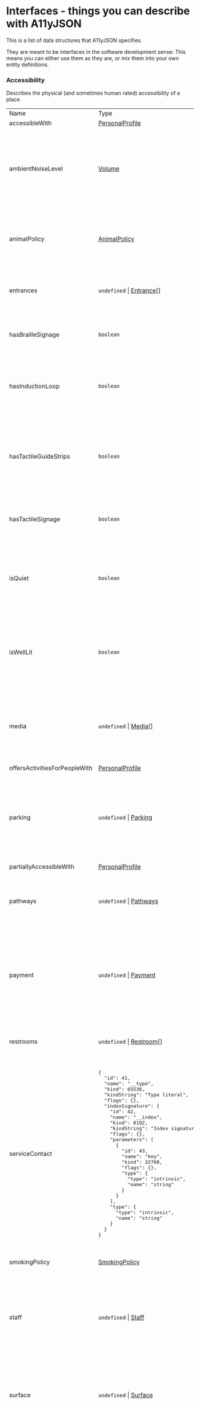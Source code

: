 # Interfaces - things you can describe with A11yJSON

This is a list of data structures that A11yJSON specifies.

They are meant to be interfaces in the software development sense: This means you can either use
them as they are, or mix them into your own entity definitions.

  ### <a id="Accessibility">Accessibility</a>

  Describes the physical (and sometimes human rated) accessibility of a place.

  <table><tr><td>Name</td><td>Type</td><td></td></tr><tr><td>accessibleWith</td><td><a href="#PersonalProfile">PersonalProfile</a></td><td></td></tr><tr><td>ambientNoiseLevel</td><td><a href="#Volume">Volume</a></td><td><p>Ambient noise level in dB(A) relative to a reference pressure of 0.00002 Pa. Median over a
10-second period at least.</p>
</td></tr><tr><td>animalPolicy</td><td><a href="#AnimalPolicy">AnimalPolicy</a></td><td><p>Object describing the owner&#39;s policy regarding visitors bringing animals with them.</p>
</td></tr><tr><td>entrances</td><td><code>undefined</code>&nbsp;|&nbsp;<a href="#Entrance">Entrance</a>[]</td><td><p>Describes the accessibility of entrances to the place.</p>
</td></tr><tr><td>hasBrailleSignage</td><td><code>boolean</code></td><td><p><code>true</code> if there is braille navigation for/to this place, <code>false</code> if not.</p>
</td></tr><tr><td>hasInductionLoop</td><td><code>boolean</code></td><td><p><code>true</code> if the venue has induction loops installed in its functional units where this is
relevant.</p>
</td></tr><tr><td>hasTactileGuideStrips</td><td><code>boolean</code></td><td><p><code>true</code> if the venue has tactile guide strips on the floor or at the walls, <code>false</code> if not.
<code>undefined</code> or missing property indicates unknown.</p>
</td></tr><tr><td>hasTactileSignage</td><td><code>boolean</code></td><td><p><code>true</code> if there is tactile navigation for/to this place, <code>false</code> if not.</p>
</td></tr><tr><td>isQuiet</td><td><code>boolean</code></td><td><p>Determines if the venue is quiet (subjectively, by the assessor). Will be replaced by a
measurable ambient noise level in the future.</p>
</td></tr><tr><td>isWellLit</td><td><code>boolean</code></td><td><p>Determines if the venue is well lit (subjectively, by the assessor).  Will be replaced by a
measurable lumen value in the future.</p>
</td></tr><tr><td>media</td><td><code>undefined</code>&nbsp;|&nbsp;<a href="#Media">Media</a>[]</td><td><p>Information about media.
<code>null</code> indicates there is no media, <code>undefined</code> or missing property indicates unknown.</p>
</td></tr><tr><td>offersActivitiesForPeopleWith</td><td><a href="#PersonalProfile">PersonalProfile</a></td><td></td></tr><tr><td>parking</td><td><code>undefined</code>&nbsp;|&nbsp;<a href="#Parking">Parking</a></td><td><p>Information about parking facilities at/around the venue.
<code>null</code> indicates there is no parking, <code>undefined</code> or missing property indicates unknown.</p>
</td></tr><tr><td>partiallyAccessibleWith</td><td><a href="#PersonalProfile">PersonalProfile</a></td><td></td></tr><tr><td>pathways</td><td><code>undefined</code>&nbsp;|&nbsp;<a href="#Pathways">Pathways</a></td><td><p>Describes the accessibility of pathways to the place or inside the place’s boundaries.</p>
</td></tr><tr><td>payment</td><td><code>undefined</code>&nbsp;|&nbsp;<a href="#Payment">Payment</a></td><td><p>Information about payment at the place.
<code>null</code> indicates there is no payment possible/required,
<code>undefined</code> or missing property indicates unknown.</p>
</td></tr><tr><td>restrooms</td><td><code>undefined</code>&nbsp;|&nbsp;<a href="#Restroom">Restroom</a>[]</td><td><p>Describes the accessibility of restrooms in the place.</p>
</td></tr><tr><td>serviceContact</td><td><pre>{
  "id": 41,
  "name": "__type",
  "kind": 65536,
  "kindString": "Type literal",
  "flags": {},
  "indexSignature": {
    "id": 42,
    "name": "__index",
    "kind": 8192,
    "kindString": "Index signature",
    "flags": {},
    "parameters": [
      {
        "id": 43,
        "name": "key",
        "kind": 32768,
        "flags": {},
        "type": {
          "type": "intrinsic",
          "name": "string"
        }
      }
    ],
    "type": {
      "type": "intrinsic",
      "name": "string"
    }
  }
}</pre></td><td></td></tr><tr><td>smokingPolicy</td><td><a href="#SmokingPolicy">SmokingPolicy</a></td><td><p>Object describing the owner&#39;s smoking policy.</p>
</td></tr><tr><td>staff</td><td><code>undefined</code>&nbsp;|&nbsp;<a href="#Staff">Staff</a></td><td><p>Information about the service staff.
<code>null</code> indicates there is no staff, <code>undefined</code> or missing property indicates unknown.</p>
</td></tr><tr><td>surface</td><td><code>undefined</code>&nbsp;|&nbsp;<a href="#Surface">Surface</a></td><td><p>Object describing the place&#39;s ground condition. If there are very different ground conditions,
you can create multiple places and nest them.</p>
</td></tr><tr><td>tables</td><td><code>undefined</code>&nbsp;|&nbsp;<a href="#Tables">Tables</a></td><td><p>Information about tables.
<code>null</code> indicates there are no tables, <code>undefined</code> or missing property indicates unknown.</p>
</td></tr><tr><td>wheelchairAccessibilityGrade</td><td><a href="#WheelchairAccessibilityGrade">WheelchairAccessibilityGrade</a></td><td><p>Describes the general wheelchair accessibility of the place. This is a human-rated value.
It SHOULD conform to the traffic light system found in OpenStreetMap and Wheelmap.org:</p>
</td></tr><tr><td>wheelchairPlaces</td><td><code>undefined</code>&nbsp;|&nbsp;<a href="#WheelchairPlaces">WheelchairPlaces</a></td><td><p>Information about wheelchair places.
<code>null</code> indicates there are no places, <code>undefined</code> or missing property indicates unknown.</p>
</td></tr><tr><td>wifi</td><td><a href="#WifiAccessibility">WifiAccessibility</a></td><td><p>Describes the Wifi availability and accessibility at the place.</p>
</td></tr></table>
  

### <a id="AnimalPolicy">AnimalPolicy</a>

  

  <table><tr><td>Name</td><td>Type</td><td></td></tr><tr><td>allowsDogs</td><td><code>boolean</code></td><td><p><code>true</code> if the place allows visitors to bring dogs in general, <code>false</code> if bringing them is
explicitly prohibited (with exception of dogs specified by <code>allowsGuideDogs</code> and
<code>allowsTherapyAnimals</code>), <code>undefined</code> if the policy is unknown.</p>
</td></tr><tr><td>allowsGuideDogs</td><td><code>boolean</code></td><td><p><code>true</code> if the place allows visitors to bring guide dogs, <code>false</code> if bringing them is
explicitly prohibited, <code>undefined</code> if the policy is unknown.</p>
</td></tr><tr><td>allowsServiceAnimals</td><td><code>boolean</code></td><td><p><code>true</code> if the place allows bringing any kind of animal, <code>false</code> or <code>undefined</code> if not or if
there are exceptions.</p>
</td></tr><tr><td>dogsNeedMuzzle</td><td><code>boolean</code></td><td><p><code>true</code> if the place denies entry to visitors bringing a dogs without muzzles, <code>false</code> if
dogs without muzzles are explicitly allowed.</p>
</td></tr><tr><td>suppliesWaterForPets</td><td><code>boolean</code></td><td><p><code>true</code> if the place supplies water for accompanying animals, <code>false</code> if explicitly not, or
<code>undefined</code> if unknown.</p>
</td></tr></table>
  

### <a id="Door">Door</a>

  Describes the door of a place's entrance or to one of its facilities (e.g. to a shower, or to
an elevator)

  <table><tr><td>Name</td><td>Type</td><td></td></tr><tr><td>access</td><td><code>"private"</code>&nbsp;|&nbsp;<code>"public"</code>&nbsp;|&nbsp;<code>"customers"</code>&nbsp;|&nbsp;<code>"permissive"</code>&nbsp;|&nbsp;<code>"yes"</code>&nbsp;|&nbsp;<code>"no"</code>&nbsp;|&nbsp;<code>"permit"</code>&nbsp;|&nbsp;<code>"designated"</code>&nbsp;|&nbsp;<code>"delivery"</code>&nbsp;|&nbsp;<code>"emergency"</code>&nbsp;|&nbsp;<code>"residents"</code>&nbsp;|&nbsp;<code>"employees"</code>&nbsp;|&nbsp;<code>"disabled"</code>[]</td><td><p>Defines who this door is for. See <a href="https://wiki.openstreetmap.org/wiki/Key:access">https://wiki.openstreetmap.org/wiki/Key:access</a> for more
information.</p>
</td></tr><tr><td>doorOpensToOutside</td><td><code>boolean</code></td><td><p><code>true</code> if the door opens to the outside, <code>false</code> if it opens to the inside.</p>
</td></tr><tr><td>doorbellTopButtonHeight</td><td><a href="#Length">Length</a></td><td><p>Height of the door bell&#39;s top button. If there is a lowered extra door bell (often marked with
a wheelchair user symbol), use the height of this one&#39;s top button.</p>
</td></tr><tr><td>hasClearMarkingOnGlassDoor</td><td><code>boolean</code></td><td><p><code>true</code> if the door is a glass door, but is marked, <code>false</code> if the door is an unmarked glass
door, <code>undefined</code> if it is no glass door or the condition is unknown.</p>
</td></tr><tr><td>hasErgonomicDoorHandle</td><td><code>boolean</code></td><td><p><code>true</code> if the door&#39;s handle is easy to use (subjectively by the assessor), <code>false</code> if not.</p>
</td></tr><tr><td>hasIntercom</td><td><code>boolean</code></td><td><p><code>true</code> if the door has an intercom system, <code>false</code> if not.</p>
</td></tr><tr><td>hasProximitySensor</td><td><code>boolean</code></td><td><p><code>true</code> if the door has a proximity sensor that triggers the opening mechanism, <code>false</code> if not.</p>
</td></tr><tr><td>hasSwitch</td><td><code>boolean</code></td><td><p><code>true</code> if the door has a switch that triggers the opening mechanism, <code>false</code> if not.</p>
</td></tr><tr><td>isAutomatic</td><td><code>boolean</code></td><td><p><code>true</code> if the door opens automatically, <code>false</code> if not. The mechanism for opening the door is
defined in other attributes.</p>
</td></tr><tr><td>isAutomaticOrAlwaysOpen</td><td><code>boolean</code></td><td><p><code>true</code> if the door is always open or automatic, <code>false</code> if it has to be opened manually.</p>
</td></tr><tr><td>isEasyToHoldOpen</td><td><code>boolean</code></td><td><p><code>true</code> if the door is easy to hold open (subjectively by the assessor), <code>false</code> if not.</p>
</td></tr><tr><td>isGlassDoor</td><td><code>boolean</code></td><td><p><code>true</code> if the door is a glass door, <code>false</code> if not.</p>
</td></tr><tr><td>isRevolving</td><td><code>boolean</code></td><td><p><code>true</code> if the door is revolving (like a carousel), <code>false</code> if not.</p>
</td></tr><tr><td>isSliding</td><td><code>boolean</code></td><td><p><code>true</code> if the door is a sliding door, <code>false</code> if not.</p>
</td></tr><tr><td>isTurnstile</td><td><code>boolean</code></td><td><p><code>true</code> if the door is a turnstile, <code>false</code> if not.</p>
</td></tr><tr><td>needsDoorbell</td><td><code>boolean</code></td><td><p><code>true</code> if you need to ring a doorbell to pass the entrance, <code>false</code> if not.</p>
</td></tr><tr><td>needsEuroKey</td><td><code>boolean</code></td><td><p><code>true</code> if you need a <a href="https://en.wikipedia.org/wiki/Euro_key">Euro key</a> to open the door,
<code>false</code> if it&#39;s in Europe outside UK and works without a key, <code>undefined</code> if it is unknown or
needs a different key.</p>
</td></tr><tr><td>needsIntercom</td><td><code>boolean</code></td><td><p><code>true</code> if you need to use the intercom to pass this door, <code>false</code> if not.</p>
</td></tr><tr><td>needsKeyCard</td><td><code>boolean</code></td><td><p><code>true</code> if you need to use a keycard to pass the entrance, <code>false</code> if not.</p>
</td></tr><tr><td>needsKeyPad</td><td><code>boolean</code></td><td><p><code>true</code> if you need to use a key pad to pass this door, <code>false</code> if not.</p>
</td></tr><tr><td>needsRadarKey</td><td><code>boolean</code></td><td><p><code>true</code> if you need a <a href="https://en.wikipedia.org/wiki/Disability_Rights_UK#National_Key_Scheme">RADAR key</a>
to open the door, <code>false</code> if it&#39;s in the UK but you need no key
or needs a different key.</p>
</td></tr><tr><td>needsSwitchToOpen</td><td><code>boolean</code></td><td><p><code>true</code> if the door needs pressing a switch to open, <code>false</code> if not.</p>
</td></tr><tr><td>turningSpaceInFront</td><td><a href="#Length">Length</a></td><td><p>Turning space in front of the door.</p>
</td></tr><tr><td>width</td><td><a href="#Length">Length</a></td><td><p>Width of the door.</p>
</td></tr></table>
  

### <a id="Entrance">Entrance</a>

  Describes an entrance to a `PlaceInfo`.

  <table><tr><td>Name</td><td>Type</td><td></td></tr><tr><td>geometry</td><td><a href="#PointGeometry">PointGeometry</a></td><td><p>The physical location of the entrance in WGS84 coordinates. Currently only a GeoJSON
<code>PointGeometry</code> is supported.</p>
</td></tr><tr><td>properties</td><td><a href="#EntranceProperties">EntranceProperties</a></td><td></td></tr></table>
  

### <a id="EntranceProperties">EntranceProperties</a>

  Describes an entrance to a place.

  <table><tr><td>Name</td><td>Type</td><td></td></tr><tr><td>door</td><td><code>undefined</code>&nbsp;|&nbsp;<a href="#Door">Door</a></td><td><p> Object that describes the entrance’s door. <code>null</code> if there is no door.</p>
</td></tr><tr><td>elevatorEquipmentId</td><td><code>string</code></td><td><p> reference to the equipment id if this entrance is an elevator (on accessibility.cloud)</p>
</td></tr><tr><td>hasFixedRamp</td><td><code>boolean</code></td><td><p><code>true</code> if this entrance has a fixed ramp, <code>false</code> if not.</p>
</td></tr><tr><td>hasHoist</td><td><code>boolean</code></td><td><p><code>true</code> if there is a hoist / wheelchair lift, <code>false</code> if not.</p>
</td></tr><tr><td>hasRemovableRamp</td><td><code>boolean</code></td><td><p> <code>true</code> if there is a removable ramp, <code>false</code> if not. If there is a fixed ramp,
this property MUST be <code>undefined</code>.</p>
</td></tr><tr><td>hasSignage</td><td><code>boolean</code></td><td><p>If this entrance is NOT the main entrance: Is this entrance connected to the main entrance, and
is there signage that points to this entrance?</p>
</td></tr><tr><td>intercomEquipmentId</td><td><code>string</code></td><td><p>reference to the equipment id of the intercom of this entrance (on accessibility.cloud)</p>
</td></tr><tr><td>isLevel</td><td><code>boolean</code></td><td><p><code>true</code> if this entrance has no steps and needs no ramp, <code>false</code> if there are steps or a ramp.</p>
</td></tr><tr><td>isMainEntrance</td><td><code>boolean</code></td><td><p><code>true</code> if this is the main entrance, <code>false</code> if not.</p>
</td></tr><tr><td>name</td><td><pre>{
  "id": 151,
  "name": "__type",
  "kind": 65536,
  "kindString": "Type literal",
  "flags": {},
  "indexSignature": {
    "id": 152,
    "name": "__index",
    "kind": 8192,
    "kindString": "Index signature",
    "flags": {},
    "parameters": [
      {
        "id": 153,
        "name": "key",
        "kind": 32768,
        "flags": {},
        "type": {
          "type": "intrinsic",
          "name": "string"
        }
      }
    ],
    "type": {
      "type": "intrinsic",
      "name": "string"
    }
  }
}</pre></td><td><p>Name of the entrance (helpful if there are multiple entrances).</p>
</td></tr><tr><td>needsAppointment</td><td><code>boolean</code></td><td><p><code>true</code> if you need an appointment to enter, <code>false</code> if not.</p>
</td></tr><tr><td>placeInfoId</td><td><code>string</code></td><td><p>reference to the place that this entrance is connected to (on accessibility.cloud)</p>
</td></tr><tr><td>slopeAngle</td><td><a href="#Slope">Slope</a></td><td><p>How steep is the ground at the entrance?</p>
</td></tr><tr><td>stairs</td><td><a href="#Stairs">Stairs</a></td><td><p> Object that describes stairs that you have to take to use the entrance.</p>
</td></tr></table>
  

### <a id="EquipmentInfo">EquipmentInfo</a>

  Describes a facility equipment that is part of a place, like an elevator, an escalator, or a
sitemap. Can contain attributes that are realtime updated to indicate operational status.

  <table><tr><td>Name</td><td>Type</td><td></td></tr><tr><td>geometry</td><td><a href="#PointGeometry">PointGeometry</a></td><td><p>The physical location of the place in WGS84 coordinates. Currently only a GeoJSON
<code>PointGeometry</code> is supported.</p>
</td></tr><tr><td>properties</td><td><a href="#EquipmentProperties">EquipmentProperties</a></td><td></td></tr></table>
  

### <a id="EquipmentProperties">EquipmentProperties</a>

  

  <table><tr><td>Name</td><td>Type</td><td></td></tr><tr><td>accessMode</td><td><code>string</code>[]</td><td><p>Access modes supported by this equipment.</p>
</td></tr><tr><td>accessModeSufficient</td><td><code>string</code>[]</td><td><p>Access mode combinations that allow understanding and using the equipment.</p>
</td></tr><tr><td>accessibilityControl</td><td><code>string</code>[]</td><td><p>The accessibility controls that allow controlling this equipment.</p>
</td></tr><tr><td>accessibilityFeature</td><td><code>string</code>[]</td><td><p>Indicates the access mode combinations that allow understanding and using the equipment.</p>
</td></tr><tr><td>accessibilityHazard</td><td><code>string</code>[]</td><td><p>Indicates the access mode combinations that allow understanding and using the equipment.</p>
</td></tr><tr><td>alternativeRouteInstructions</td><td><pre>{
  "id": 234,
  "name": "__type",
  "kind": 65536,
  "kindString": "Type literal",
  "flags": {},
  "indexSignature": {
    "id": 235,
    "name": "__index",
    "kind": 8192,
    "kindString": "Index signature",
    "flags": {},
    "parameters": [
      {
        "id": 236,
        "name": "key",
        "kind": 32768,
        "flags": {},
        "type": {
          "type": "intrinsic",
          "name": "string"
        }
      }
    ],
    "type": {
      "type": "intrinsic",
      "name": "string"
    }
  }
}</pre></td><td><p>Short alternative routing instructions for travelers when they cannot use this facility.</p>
</td></tr><tr><td>cabinLength</td><td><a href="#Length">Length</a></td><td><p>Length / depth of the cabin when facing the equipment’s entrance, or <code>undefined</code> if the
equipment has no cabin. For a hoist, this refers to the hoist platform itself.</p>
</td></tr><tr><td>cabinWidth</td><td><a href="#Length">Length</a></td><td><p>Width of the cabin when facing the equipment’s entrance, or <code>undefined</code> if the equipment has no
cabin. For a hoist, this refers to the hoist platform itself.</p>
</td></tr><tr><td>category</td><td><a href="#EquipmentTypes">EquipmentTypes</a></td><td><p>Type of the equipment or facility.</p>
</td></tr><tr><td>description</td><td><pre>{
  "id": 178,
  "name": "__type",
  "kind": 65536,
  "kindString": "Type literal",
  "flags": {},
  "indexSignature": {
    "id": 179,
    "name": "__index",
    "kind": 8192,
    "kindString": "Index signature",
    "flags": {},
    "parameters": [
      {
        "id": 180,
        "name": "key",
        "kind": 32768,
        "flags": {},
        "type": {
          "type": "intrinsic",
          "name": "string"
        }
      }
    ],
    "type": {
      "type": "intrinsic",
      "name": "string"
    }
  }
}</pre></td><td><p>Describes where the equipment is located. If only one description string is technically
possible to maintain, it MUST not contain any abbreviations to allow being readable aloud by
screen readers or voice assistants.</p>
</td></tr><tr><td>disruptionSourceImportId</td><td><code>string</code></td><td><p>Data source ID of a secondary source used for realtime status info on accessibility.cloud</p>
</td></tr><tr><td>door</td><td><a href="#Door">Door</a></td><td><p>Object describing the door to the equipment, or <code>undefined</code> if there is no door.</p>
</td></tr><tr><td>hasBrailleText</td><td><code>boolean</code></td><td><p><code>true</code> if the equipment’s controls or signs are printed in braille letters, <code>false</code> if not.</p>
</td></tr><tr><td>hasDoorsInBothDirections</td><td><code>boolean</code></td><td><p><code>true</code> if the equipment has doors in two directions, so wheelchair, rollator, bike or pushchair
users do not have to move backwards to exit.</p>
</td></tr><tr><td>hasExternalFloorSelection</td><td><code>boolean</code></td><td><p>For elevators. <code>true</code> if the elevator needs a command to be entered outside the elevator,
<code>false</code> if not.</p>
</td></tr><tr><td>hasHapticInput</td><td><code>boolean</code></td><td><p><code>true</code> if the equipment&#39;s user interface has haptic input elements, <code>false</code> if not.</p>
</td></tr><tr><td>hasHeadPhoneJack</td><td><code>boolean</code></td><td><p><code>true</code> if the equipment has a headphone jack for speech output (common for ATMs), <code>false</code> if
not.</p>
</td></tr><tr><td>hasLargePrint</td><td><code>boolean</code></td><td><p><code>true</code> if the equipment’s controls or signs do not use small fonts, <code>false</code> if they do.</p>
</td></tr><tr><td>hasMirror</td><td><code>boolean</code></td><td><p>For elevators. <code>true</code> if the elevator has a mirror, <code>false</code> if not.</p>
</td></tr><tr><td>hasQRCode</td><td><code>boolean</code></td><td><p><code>true</code> if the equipment offers users to use a QR code to use the equipment&#39;s main function,
<code>false</code> if not.</p>
</td></tr><tr><td>hasRaisedText</td><td><code>boolean</code></td><td><p><code>true</code> if the equipment’s controls or signs have raised letters, <code>false</code> if not.</p>
</td></tr><tr><td>hasSpeech</td><td><code>boolean</code></td><td><p><code>true</code> if the equipment has speech output, <code>false</code> if not.</p>
</td></tr><tr><td>hasTouchScreenInput</td><td><code>boolean</code></td><td><p><code>true</code> if the equipment has a touch screen, <code>false</code> if not.</p>
</td></tr><tr><td>heightOfControls</td><td><a href="#Length">Length</a></td><td><p>Height of the lowest working controls that are needed to operate this equipment. <code>undefined</code> if
the equipment needs no controls.</p>
</td></tr><tr><td>ids</td><td><a href="#Record">Record</a></td><td><p>IDs in other data sources that are linked to this equipment, indexed by schema/context.</p>
</td></tr><tr><td>isEasyToUnderstand</td><td><code>boolean</code></td><td><p><code>true</code> if the equipment is easy to operate, <code>false</code> if people might face difficulties trying to
understand how the equipment works, or <code>undefined</code> if this is unknown or irrelevant.</p>
</td></tr><tr><td>isHighContrast</td><td><code>boolean</code></td><td><p><code>true</code> if the equipment’s controls or signs have high contrast, <code>false</code> if not.</p>
</td></tr><tr><td>isIndoors</td><td><code>boolean</code></td><td><p><code>true</code> if the equipment is indoors, <code>false</code> if it’s fully or partially outdoors.</p>
</td></tr><tr><td>isSuitableForBicycles</td><td><code>boolean</code></td><td><p>For elevators. <code>true</code> if the elevator can carry a bicycle, <code>false</code> if not.</p>
</td></tr><tr><td>isVoiceActivated</td><td><code>boolean</code></td><td><p><code>true</code> if the equipment needs to be activated by voice, <code>false</code> if not.</p>
</td></tr><tr><td>isWorking</td><td><code>boolean</code></td><td><p>Live status update.</p>
</td></tr><tr><td>languages</td><td><a href="#IetfLanguageTagOrSignLanguageCode">IetfLanguageTagOrSignLanguageCode</a>[]</td><td><p>Languages of the equipment’s visible controls and/or voice output.</p>
</td></tr><tr><td>longDescription</td><td><pre>{
  "id": 182,
  "name": "__type",
  "kind": 65536,
  "kindString": "Type literal",
  "flags": {},
  "indexSignature": {
    "id": 183,
    "name": "__index",
    "kind": 8192,
    "kindString": "Index signature",
    "flags": {},
    "parameters": [
      {
        "id": 184,
        "name": "key",
        "kind": 32768,
        "flags": {},
        "type": {
          "type": "intrinsic",
          "name": "string"
        }
      }
    ],
    "type": {
      "type": "intrinsic",
      "name": "string"
    }
  }
}</pre></td><td><p>Contains the same information as description, but in a longer form which can be read out by a
screen reader or voice assistant.</p>
</td></tr><tr><td>manufacturerName</td><td><pre>{
  "id": 222,
  "name": "__type",
  "kind": 65536,
  "kindString": "Type literal",
  "flags": {},
  "indexSignature": {
    "id": 223,
    "name": "__index",
    "kind": 8192,
    "kindString": "Index signature",
    "flags": {},
    "parameters": [
      {
        "id": 224,
        "name": "key",
        "kind": 32768,
        "flags": {},
        "type": {
          "type": "intrinsic",
          "name": "string"
        }
      }
    ],
    "type": {
      "type": "intrinsic",
      "name": "string"
    }
  }
}</pre></td><td><p>Official name of the company that manufactured the equipment.</p>
</td></tr><tr><td>manufacturerSerialNumber</td><td><code>string</code></td><td><p>Manufacturer serial number of the equipment / facility.</p>
</td></tr><tr><td>needsHapticInput</td><td><code>boolean</code></td><td><p><code>true</code> if the equipment needs users to input something using buttons or other haptic means to
use the equipment&#39;s main function, <code>false</code> if not.</p>
</td></tr><tr><td>needsHeadPhone</td><td><code>boolean</code></td><td><p><code>true</code> if the equipment needs users to use headphones, <code>false</code> if not. If headphones are
optional, use <code>hasHeadPhoneJack</code>.</p>
</td></tr><tr><td>needsQRCodeScan</td><td><code>boolean</code></td><td><p><code>true</code> if the equipment needs users to use a QR code to use the equipment&#39;s main function,
<code>false</code> if not.</p>
</td></tr><tr><td>needsTouchScreenInput</td><td><code>boolean</code></td><td><p><code>true</code> if the equipment needs users to touch a screen for the equipment&#39;s main function. If the
touch screen is optional, use <code>hasTouchScreenInput</code>.</p>
</td></tr><tr><td>needsVisualRecognition</td><td><code>boolean</code></td><td><p><code>true</code> if the equipment&#39;s user interface forces users to recognize elements visually, <code>false</code>
if not.</p>
</td></tr><tr><td>originalData</td><td><code>string</code></td><td><p>Original source data for this equipment (for easier debugging)</p>
</td></tr><tr><td>originalId</td><td><code>string</code></td><td><p>ID of this equipment in the original data source. To simplify communication with the operator,
it’s a good idea to use the operator facility management system ID here.</p>
</td></tr><tr><td>originalPlaceInfoId</td><td><code>string</code></td><td><p>ID of the place that this equipment belongs to (unique in the original data source)</p>
</td></tr><tr><td>outOfOrderReason</td><td><pre>{
  "id": 230,
  "name": "__type",
  "kind": 65536,
  "kindString": "Type literal",
  "flags": {},
  "indexSignature": {
    "id": 231,
    "name": "__index",
    "kind": 8192,
    "kindString": "Index signature",
    "flags": {},
    "parameters": [
      {
        "id": 232,
        "name": "key",
        "kind": 32768,
        "flags": {},
        "type": {
          "type": "intrinsic",
          "name": "string"
        }
      }
    ],
    "type": {
      "type": "intrinsic",
      "name": "string"
    }
  }
}</pre></td><td><p>Live status update.</p>
</td></tr><tr><td>placeInfoId</td><td><code>string</code></td><td><p>Place info ID that this equipment belongs to (accessibility.cloud ID)</p>
</td></tr><tr><td>placeSourceId</td><td><code>string</code></td><td><p>ID of the place data source that this equipment belongs to (accessibility.cloud ID)</p>
</td></tr><tr><td>plannedCompletionDate</td><td><a href="#Date">Date</a></td><td><p>Live status update.</p>
</td></tr><tr><td>sameAs</td><td><code>string</code>[]</td><td><p>URLs of this equipment in external data sources, for example in GTFS, IMDF or other sources.</p>
</td></tr><tr><td>servicePhoneNumber</td><td><code>string</code></td><td><p>Phone number where a service operator can be reached for help using this facility.</p>
</td></tr><tr><td>serviceWebsiteUrl</td><td><code>string</code></td><td><p>URL pointing to a website that describes the equipnent or it&#39;s current operational status.</p>
</td></tr><tr><td>shortDescription</td><td><pre>{
  "id": 186,
  "name": "__type",
  "kind": 65536,
  "kindString": "Type literal",
  "flags": {},
  "indexSignature": {
    "id": 187,
    "name": "__index",
    "kind": 8192,
    "kindString": "Index signature",
    "flags": {},
    "parameters": [
      {
        "id": 188,
        "name": "key",
        "kind": 32768,
        "flags": {},
        "type": {
          "type": "intrinsic",
          "name": "string"
        }
      }
    ],
    "type": {
      "type": "intrinsic",
      "name": "string"
    }
  }
}</pre></td><td><p>Contains the same information as description, but in a shorter form, to save space on the
screen. This CAN contain Unicode characters such as ⟷ or ↘︎ as well as abbreviations (e.g.
‘pl.’ instead of ‘platform’, ‘dir.’ instead of ‘direction’).</p>
</td></tr><tr><td>sourceId</td><td><code>string</code></td><td><p>Data source ID on accessibility.cloud</p>
</td></tr><tr><td>sourceImportId</td><td><code>string</code></td><td><p>Data import ID on accessibility.cloud</p>
</td></tr><tr><td>stateExplanation</td><td><pre>{
  "id": 238,
  "name": "__type",
  "kind": 65536,
  "kindString": "Type literal",
  "flags": {},
  "indexSignature": {
    "id": 239,
    "name": "__index",
    "kind": 8192,
    "kindString": "Index signature",
    "flags": {},
    "parameters": [
      {
        "id": 240,
        "name": "key",
        "kind": 32768,
        "flags": {},
        "type": {
          "type": "intrinsic",
          "name": "string"
        }
      }
    ],
    "type": {
      "type": "intrinsic",
      "name": "string"
    }
  }
}</pre></td><td><p>Live status update.</p>
</td></tr><tr><td>stateLastUpdate</td><td><a href="#Date">Date</a></td><td><p>Live status update.</p>
</td></tr></table>
  

### <a id="GrabBars">GrabBars</a>

  

  <table><tr><td>Name</td><td>Type</td><td></td></tr><tr><td>distanceBetweenBars</td><td><a href="#Length">Length</a></td><td><p>Indicates how far the bars are apart.</p>
</td></tr><tr><td>foldable</td><td><code>boolean</code></td><td><p><code>true</code> if the grab bars can be folded, <code>false</code> if not, <code>undefined</code> if condition is unknown.</p>
</td></tr><tr><td>onUsersLeftSide</td><td><code>boolean</code></td><td><p><code>true</code> if there is a folding handle on left side (from the perspective of somebody using the
toilet), <code>false</code> if not, <code>undefined</code> if condition is unknown.</p>
</td></tr><tr><td>onUsersRightSide</td><td><code>boolean</code></td><td><p><code>true</code> if there is a folding handle on right side (from the perspective of somebody using the
toilet), <code>false</code> if not, <code>undefined</code> if condition is unknown.</p>
</td></tr><tr><td>topHeightFromFloor</td><td><a href="#Length">Length</a></td><td><p>Indicates how high the grab bars are (top edge, measured from the floor).</p>
</td></tr></table>
  

### <a id="Media">Media</a>

  Describes a media unit provided at this place, for example an exhibit at a museum or a movie in
a cinema.

  <table><tr><td>Name</td><td>Type</td><td></td></tr><tr><td>accessMode</td><td><code>string</code>[]</td><td><p>Access modes supported by this equipment.</p>
</td></tr><tr><td>accessModeSufficient</td><td><code>string</code>[]</td><td><p>Access mode combinations that allow understanding and using the equipment.</p>
</td></tr><tr><td>accessibilityControl</td><td><code>string</code>[]</td><td><p>The accessibility controls that allow controlling this equipment.</p>
</td></tr><tr><td>accessibilityFeature</td><td><code>string</code>[]</td><td><p>Indicates the access mode combinations that allow understanding and using the equipment.</p>
</td></tr><tr><td>accessibilityHazard</td><td><code>string</code>[]</td><td><p>Indicates the access mode combinations that allow understanding and using the equipment.</p>
</td></tr><tr><td>hasContrastingBackground</td><td><code>boolean</code></td><td><p>If the media unit is printed or on a screen, does it have high contrast between background and
foreground?</p>
</td></tr><tr><td>hasDedicatedScreenForSubtitles</td><td><code>boolean</code></td><td><p>Relevant for movies, screens and presentations: Is there a dedicated screen where subtitles can
be read?</p>
</td></tr><tr><td>hasPlainLanguageOption</td><td><code>boolean</code></td><td><p>Is the media unit provided in a <a href="https://en.wikipedia.org/wiki/Plain_language">Plain Language</a> option?</p>
</td></tr><tr><td>hasRealTimeCaptioning</td><td><code>boolean</code></td><td><p>Does the media unit have <a href="https://www.washington.edu/doit/what-real-time-captioning">real time captioning</a>?</p>
</td></tr><tr><td>hasSubtitles</td><td><code>boolean</code></td><td><p>Is the media unit provided with subtitles?</p>
</td></tr><tr><td>isAudio</td><td><code>boolean</code></td><td><p>Is the media unit consumable as audio-only option?</p>
</td></tr><tr><td>isBraille</td><td><code>boolean</code></td><td><p>Is the media unit consumable or described for Braille readers?</p>
</td></tr><tr><td>isLargePrint</td><td><code>boolean</code></td><td><p>If the media unit is printed, is the print large?</p>
</td></tr><tr><td>languages</td><td><a href="#IetfLanguageTagOrSignLanguageCode">IetfLanguageTagOrSignLanguageCode</a>[]</td><td><p>Specifies which languages (including sign languages) in which the media unit is provided</p>
</td></tr><tr><td>name</td><td><pre>{
  "id": 294,
  "name": "__type",
  "kind": 65536,
  "kindString": "Type literal",
  "flags": {},
  "indexSignature": {
    "id": 295,
    "name": "__index",
    "kind": 8192,
    "kindString": "Index signature",
    "flags": {},
    "parameters": [
      {
        "id": 296,
        "name": "key",
        "kind": 32768,
        "flags": {},
        "type": {
          "type": "intrinsic",
          "name": "string"
        }
      }
    ],
    "type": {
      "type": "intrinsic",
      "name": "string"
    }
  }
}</pre></td><td><p>Name of the media unit (relevant if there are multiple units of the same kind)</p>
</td></tr><tr><td>sameAs</td><td><code>string</code>[]</td><td><p>URLs that contain the media. Use this to link data, for example with <a href="https://www.w3.org/RDF/">RDF</a>.</p>
</td></tr><tr><td>turningSpaceInFront</td><td><a href="#Length">Length</a></td><td><p>If the media is consumed while the consumer is directly in front of it, this property specifies
how much turning space there is in front of it.</p>
</td></tr><tr><td>type</td><td><code>"document"</code>&nbsp;|&nbsp;<code>"menu"</code>&nbsp;|&nbsp;<code>"guide"</code>&nbsp;|&nbsp;<code>"presentation"</code>&nbsp;|&nbsp;<code>"exhibit"</code>&nbsp;|&nbsp;<code>"movie"</code>&nbsp;|&nbsp;<code>"play"</code>&nbsp;|&nbsp;<code>"screen"</code>&nbsp;|&nbsp;<code>"website"</code></td><td><p>Type of the media unit</p>
</td></tr></table>
  

### <a id="Mirror">Mirror</a>

  

  <table><tr><td>Name</td><td>Type</td><td></td></tr><tr><td>heightFromGround</td><td><a href="#Length">Length</a></td><td><p>How far is the mirror&#39;s bottom from the ground?</p>
</td></tr><tr><td>isAccessibleWhileSeated</td><td><code>boolean</code></td><td><p><code>true</code> if the mirror is accessible while sitting in a wheelchair, <code>false</code> if not, <code>undefined</code>
if condition is unknown.</p>
</td></tr><tr><td>isLocatedInsideRestroom</td><td><code>boolean</code></td><td><p><code>true</code> if the mirror is located inside the restroom, <code>false</code> if not, <code>undefined</code> if
condition is unknown.</p>
</td></tr></table>
  

### <a id="Parking">Parking</a>

  

  <table><tr><td>Name</td><td>Type</td><td></td></tr><tr><td>count</td><td><code>number</code></td><td></td></tr><tr><td>forWheelchairUsers</td><td><code>undefined</code>&nbsp;|&nbsp;<a href="#WheelchairParking">WheelchairParking</a></td><td></td></tr></table>
  

### <a id="Pathways">Pathways</a>

  Describes one or multiple pathways inside a place.

  <table><tr><td>Name</td><td>Type</td><td></td></tr><tr><td>surface</td><td><a href="#Surface">Surface</a></td><td></td></tr><tr><td>width</td><td><a href="#Length">Length</a></td><td><p>Width constraints of all pathways inside a place relevant for consumers.</p>
</td></tr><tr><td>widthAtObstacles</td><td><a href="#Length">Length</a></td><td><p>Width constraints of all pathways inside a place relevant for consumers.</p>
</td></tr></table>
  

### <a id="Payment">Payment</a>

  

  <table><tr><td>Name</td><td>Type</td><td></td></tr><tr><td>acceptsBills</td><td><code>boolean</code></td><td></td></tr><tr><td>acceptsCoins</td><td><code>boolean</code></td><td></td></tr><tr><td>acceptsCreditCards</td><td><code>boolean</code></td><td></td></tr><tr><td>acceptsDebitCards</td><td><code>boolean</code></td><td></td></tr><tr><td>acceptsPaymentByMobilePhone</td><td><code>boolean</code></td><td></td></tr><tr><td>customPaymentMetaInfo</td><td><pre>{
  "id": 358,
  "name": "__type",
  "kind": 65536,
  "kindString": "Type literal",
  "flags": {},
  "indexSignature": {
    "id": 359,
    "name": "__index",
    "kind": 8192,
    "kindString": "Index signature",
    "flags": {},
    "parameters": [
      {
        "id": 360,
        "name": "key",
        "kind": 32768,
        "flags": {},
        "type": {
          "type": "intrinsic",
          "name": "string"
        }
      }
    ],
    "type": {
      "type": "intrinsic",
      "name": "string"
    }
  }
}</pre>[]</td><td></td></tr><tr><td>hasPortablePaymentSystem</td><td><code>boolean</code></td><td></td></tr></table>
  

### <a id="PersonalProfile">PersonalProfile</a>

  Describes a person. This exists only to transform data from sources where no physical attributes
of places have been captured as data directly. It's better to describe physical attributes of
places and let people decide themselves which facilities they need or which place condition works
for them.

  <table><tr><td>Name</td><td>Type</td><td></td></tr><tr><td>blindness</td><td><code>boolean</code></td><td><p><code>true</code> for a person that has is blind.</p>
</td></tr><tr><td>guideDog</td><td><code>boolean</code></td><td><p><code>true</code> for a person that has a guide dog.</p>
</td></tr><tr><td>hearingImpairment</td><td><code>boolean</code></td><td><p><code>true</code> for a person that has a hearing impairment.</p>
</td></tr><tr><td>learningImpairment</td><td><code>boolean</code></td><td><p><code>true</code> for a person that has a learning impairment.</p>
</td></tr><tr><td>mobilityImpairment</td><td><code>boolean</code></td><td><p><code>true</code> for a person that has a mobility impairment.</p>
</td></tr><tr><td>muteness</td><td><code>boolean</code></td><td><p><code>true</code> for a person that is inable to speak.</p>
</td></tr><tr><td>visualImpairment</td><td><code>boolean</code></td><td><p><code>true</code> for a person that has a visual impairment.</p>
</td></tr><tr><td>wheelchair</td><td><code>boolean</code></td><td><p><code>true</code> for a person that uses a wheelchair.</p>
</td></tr></table>
  

### <a id="PlaceInfo">PlaceInfo</a>

  The PlaceInfo interface describes a physical location with added accessibility properties.

  <table><tr><td>Name</td><td>Type</td><td></td></tr><tr><td>formatVersion</td><td><code>string</code></td><td><p>The format version this place info document was created with
(Uses the npm module version from <code>package.json</code>)
Not used right now, but added for future compatibility.</p>
</td></tr><tr><td>geometry</td><td><a href="#PointGeometry">PointGeometry</a></td><td><p>The physical location of the place in WGS84 coordinates. Currently only a GeoJSON
<code>PointGeometry</code> is supported.</p>
</td></tr><tr><td>properties</td><td><a href="#PlaceProperties">PlaceProperties</a></td><td><p>Holds additional place properties such as name and category and accessibility information</p>
</td></tr></table>
  

### <a id="PlaceProperties">PlaceProperties</a>

  

  <table><tr><td>Name</td><td>Type</td><td></td></tr><tr><td>access</td><td><code>"private"</code>&nbsp;|&nbsp;<code>"public"</code>&nbsp;|&nbsp;<code>"customers"</code>&nbsp;|&nbsp;<code>"permissive"</code>&nbsp;|&nbsp;<code>"yes"</code>&nbsp;|&nbsp;<code>"no"</code>&nbsp;|&nbsp;<code>"permit"</code>&nbsp;|&nbsp;<code>"designated"</code>&nbsp;|&nbsp;<code>"delivery"</code>&nbsp;|&nbsp;<code>"emergency"</code>&nbsp;|&nbsp;<code>"residents"</code>&nbsp;|&nbsp;<code>"employees"</code>&nbsp;|&nbsp;<code>"disabled"</code>[]</td><td><p>Defines who this restroom is for. See <a href="https://wiki.openstreetmap.org/wiki/Key:access">https://wiki.openstreetmap.org/wiki/Key:access</a> for more
information.</p>
</td></tr><tr><td>accessibility</td><td><code>undefined</code>&nbsp;|&nbsp;<a href="#Accessibility">Accessibility</a></td><td><p>The accessibility of this place. <code>null</code> indicates that this place has no data, <code>undefined</code> or
missing property indicates unknown.</p>
</td></tr><tr><td>address</td><td><code>undefined</code>&nbsp;|&nbsp;<a href="#StructuredAddress">StructuredAddress</a></td><td><p>The address of this place. <code>null</code> indicates that this place has no address, <code>undefined</code> or
missing property indicates unknown.</p>
</td></tr><tr><td>category</td><td><code>string</code></td><td><p>Category name of the place</p>
</td></tr><tr><td>description</td><td><pre>{
  "id": 387,
  "name": "__type",
  "kind": 65536,
  "kindString": "Type literal",
  "flags": {},
  "indexSignature": {
    "id": 388,
    "name": "__index",
    "kind": 8192,
    "kindString": "Index signature",
    "flags": {},
    "parameters": [
      {
        "id": 389,
        "name": "key",
        "kind": 32768,
        "flags": {},
        "type": {
          "type": "intrinsic",
          "name": "string"
        }
      }
    ],
    "type": {
      "type": "intrinsic",
      "name": "string"
    }
  }
}</pre></td><td><p>Text description containing helpful information for people with disabilities.</p>
</td></tr><tr><td>editPageUrl</td><td><code>string</code></td><td><p>URL of the original data source’s website on a subpage that allows to edit the original data.</p>
</td></tr><tr><td>emailAddress</td><td><code>string</code></td><td><p>Email address of the place&#39;s operator where you can get accessibility relevant information.</p>
</td></tr><tr><td>ids</td><td><a href="#Record">Record</a></td><td><p>IDs in other data sources that are linked to this equipment, indexed by schema/context.</p>
</td></tr><tr><td>infoPageUrl</td><td><code>string</code></td><td><p>URL of the original data source’s website describing this place.</p>
</td></tr><tr><td>name</td><td><pre>{
  "id": 382,
  "name": "__type",
  "kind": 65536,
  "kindString": "Type literal",
  "flags": {},
  "indexSignature": {
    "id": 383,
    "name": "__index",
    "kind": 8192,
    "kindString": "Index signature",
    "flags": {},
    "parameters": [
      {
        "id": 384,
        "name": "key",
        "kind": 32768,
        "flags": {},
        "type": {
          "type": "intrinsic",
          "name": "string"
        }
      }
    ],
    "type": {
      "type": "intrinsic",
      "name": "string"
    }
  }
}</pre></td><td><p>The official name of this place.</p>
</td></tr><tr><td>originalData</td><td><code>any</code></td><td><p>Original source data for this equipment (for easier debugging)</p>
</td></tr><tr><td>originalId</td><td><code>string</code></td><td><p>ID of this place of interest in the original data source. To simplify communication with the
data provider, it’s a good idea to use the provider&#39;s internal ID here.</p>
</td></tr><tr><td>originalParentPlaceInfoId</td><td><code>string</code></td><td><p>The parent&#39;s place ID in the original dataset from the data provider.</p>
</td></tr><tr><td>parentPlaceInfoId</td><td><code>string</code></td><td><p>ID of the parent place that this place belongs to.</p>
</td></tr><tr><td>parentPlaceSourceId</td><td><code>string</code></td><td><p>Source ID of the parent place that this place belongs to. This is usually the same ID as
<code>sourceId</code>, but the parent place can be from another data provider.</p>
</td></tr><tr><td>phoneNumber</td><td><code>string</code></td><td><p>Phone number to call a representant of the place&#39;s operator.</p>
</td></tr><tr><td>placeWebsiteUrl</td><td><code>string</code></td><td><p>URL of the place’s own website.</p>
</td></tr><tr><td>sameAs</td><td><code>string</code>[]</td><td><p>URLs of this equipment in external data sources, for example in GTFS, IMDF or other sources.</p>
</td></tr><tr><td>sourceId</td><td><code>string</code></td><td><p>ID of the data source that provided the place (accessibility.cloud ID)</p>
</td></tr><tr><td>sourceImportId</td><td><code>string</code></td><td><p>ID of the import that created this place (accessibility.cloud ID)</p>
</td></tr></table>
  

### <a id="PointGeometry">PointGeometry</a>

  [GeoJSON](https://tools.ietf.org/html/rfc7946) `Point` object.

  <table><tr><td>Name</td><td>Type</td><td></td></tr><tr><td>coordinates</td><td><code>number</code>,&nbsp;<code>number</code></td><td></td></tr><tr><td>type</td><td><code>"Point"</code></td><td></td></tr></table>
  

### <a id="Quantity">Quantity</a>

  Describes a quantity of a unit type.

  <table><tr><td>Name</td><td>Type</td><td></td></tr><tr><td>accuracy</td><td><code>number</code></td><td><p>± in given units, uniform error</p>
</td></tr><tr><td>operator</td><td><a href="#Operator">Operator</a></td><td><p>the operator, indicating the value is not an absolute value</p>
</td></tr><tr><td>rawValue</td><td><code>string</code></td><td><p>raw, imported value, eg. &#39;90 .. 120cm&#39; - only required when importing</p>
</td></tr><tr><td>unit</td><td><code>string</code></td><td><p>one of the length units in js-quantities</p>
</td></tr><tr><td>value</td><td><code>number</code></td><td><p>the value in the specified unit</p>
</td></tr></table>
  

### <a id="QueueSystem">QueueSystem</a>

  

  <table><tr><td>Name</td><td>Type</td><td></td></tr><tr><td>canSkipQueueWithDisability</td><td><code>boolean</code></td><td><p><code>true</code> if you can skip the queue with a disability, <code>false</code> if not.</p>
</td></tr><tr><td>needsTickets</td><td><code>boolean</code></td><td><p><code>true</code> if the queueing uses tickets (usually numbered), <code>false</code> if not.</p>
</td></tr><tr><td>numberOfQueueServerPoints</td><td><code>number</code></td><td><p>Number of queue server points.</p>
</td></tr><tr><td>numberOfSeats</td><td><code>number</code></td><td><p>Number of seats that can be used by people while waiting in the queue.</p>
</td></tr><tr><td>ticketEquipment</td><td><a href="#EquipmentInfo">EquipmentInfo</a></td><td><p>The ticket printer, if existing.</p>
</td></tr><tr><td>ticketEquipmentId</td><td><code>string</code></td><td><p>The ticket printer&#39;s ID on accessibility.cloud, if existing.</p>
</td></tr><tr><td>usesCattleBars</td><td><code>boolean</code></td><td><p><code>true</code> if the queueing uses rails / cattle bars, <code>false</code> if not.</p>
</td></tr></table>
  

### <a id="Restroom">Restroom</a>

  

  <table><tr><td>Name</td><td>Type</td><td></td></tr><tr><td>access</td><td><code>"private"</code>&nbsp;|&nbsp;<code>"public"</code>&nbsp;|&nbsp;<code>"customers"</code>&nbsp;|&nbsp;<code>"permissive"</code>&nbsp;|&nbsp;<code>"yes"</code>&nbsp;|&nbsp;<code>"no"</code>&nbsp;|&nbsp;<code>"permit"</code>&nbsp;|&nbsp;<code>"designated"</code>&nbsp;|&nbsp;<code>"delivery"</code>&nbsp;|&nbsp;<code>"emergency"</code>&nbsp;|&nbsp;<code>"residents"</code>&nbsp;|&nbsp;<code>"employees"</code>&nbsp;|&nbsp;<code>"disabled"</code>[]</td><td><p>Defines who this restroom is for. See <a href="https://wiki.openstreetmap.org/wiki/Key:access">https://wiki.openstreetmap.org/wiki/Key:access</a> for more information.</p>
</td></tr><tr><td>entrance</td><td><a href="#Entrance">Entrance</a></td><td><p>Object describing the entrance to this restroom.</p>
</td></tr><tr><td>hasBathTub</td><td><code>boolean</code></td><td><p><code>true</code> if there is a bath tub in this room, <code>false</code> if not, <code>undefined</code> if condition is
unknown.</p>
</td></tr><tr><td>hasCeilingHoist</td><td><code>boolean</code></td><td><p><code>true</code> if the restroom has a ceiling hoist, <code>false</code> if not.</p>
</td></tr><tr><td>hasChangingTableForAdults</td><td><code>boolean</code></td><td><p><code>true</code> if the restroom has a changing table for adults, <code>false</code> if not.</p>
</td></tr><tr><td>hasChangingTableForBabies</td><td><code>boolean</code></td><td><p><code>true</code> if the restroom has a changing table for babies, <code>false</code> if not.</p>
</td></tr><tr><td>hasEmergencyPullstring</td><td><code>boolean</code></td><td><p><code>true</code> if the restroom has an emergency pull string, <code>false</code> if not.</p>
</td></tr><tr><td>hasMirror</td><td><code>boolean</code></td><td><p><code>true</code> if the restroom has a mirror, <code>false</code> if not, <code>undefined</code> if condition is unknown.</p>
</td></tr><tr><td>hasShower</td><td><code>boolean</code></td><td><p><code>true</code> if the restroom has a shower, <code>false</code> if not, <code>undefined</code> if condition is unknown.</p>
</td></tr><tr><td>hasSupportRails</td><td><code>boolean</code></td><td><p><code>true</code> if there support rails on the walls</p>
</td></tr><tr><td>heightOfDrier</td><td><a href="#Length">Length</a></td><td><p>At which height from the floor is the drier or towel?</p>
</td></tr><tr><td>heightOfSoap</td><td><a href="#Length">Length</a></td><td><p>At which height from the floor is the soap?</p>
</td></tr><tr><td>isAccessibleWithWheelchair</td><td><code>boolean</code></td><td><p><code>true</code> if the room&#39;s relevant facilities are completely accessible while using a wheelchair,
<code>false</code> if not, <code>undefined</code> if the condition is unknown or difficult to assess.</p>
</td></tr><tr><td>mirror</td><td><a href="#Mirror">Mirror</a></td><td><p>Describes a mirror, if existing.</p>
</td></tr><tr><td>sameAs</td><td><code>string</code>[]</td><td></td></tr><tr><td>shower</td><td><a href="#Shower">Shower</a></td><td><p>Object describing a shower inside this restroom, if existing.</p>
</td></tr><tr><td>signIcons</td><td><code>"allGender"</code>&nbsp;|&nbsp;<code>"female"</code>&nbsp;|&nbsp;<code>"male"</code>&nbsp;|&nbsp;<code>"personInWheelchair"</code>&nbsp;|&nbsp;<code>"changingTable"</code>&nbsp;|&nbsp;<code>"baby"</code>&nbsp;|&nbsp;<code>"family"</code>&nbsp;|&nbsp;<code>"urinal"</code>&nbsp;|&nbsp;<code>"washBasin"</code>&nbsp;|&nbsp;<code>"toiletBowl"</code>[]</td><td><p>Visible icons on the restroom’s sign</p>
</td></tr><tr><td>toilet</td><td><a href="#Toilet">Toilet</a></td><td><p>Object describing a toilet inside the restroom, if existing.</p>
</td></tr><tr><td>turningSpaceInside</td><td><a href="#Length">Length</a></td><td><p>How wide is the space inside that is usable for turning?</p>
</td></tr><tr><td>usageFee</td><td><pre>{
  "id": 431,
  "name": "__type",
  "kind": 65536,
  "kindString": "Type literal",
  "flags": {},
  "children": [
    {
      "id": 432,
      "name": "amount",
      "kind": 1024,
      "kindString": "Property",
      "flags": {},
      "sources": [
        {
          "fileName": "Restroom.ts",
          "line": 111,
          "character": 15
        }
      ],
      "type": {
        "type": "intrinsic",
        "name": "number"
      }
    },
    {
      "id": 433,
      "name": "currency",
      "kind": 1024,
      "kindString": "Property",
      "flags": {},
      "sources": [
        {
          "fileName": "Restroom.ts",
          "line": 111,
          "character": 31
        }
      ],
      "type": {
        "type": "intrinsic",
        "name": "string"
      }
    }
  ],
  "groups": [
    {
      "title": "Properties",
      "kind": 1024,
      "children": [
        432,
        433
      ]
    }
  ]
}</pre></td><td></td></tr><tr><td>washBasin</td><td><a href="#WashBasin">WashBasin</a></td><td><p>Object describing a wash basin belonging to this restroom. It can be outside of the restroom.</p>
</td></tr></table>
  

### <a id="Room">Room</a>

  

  <table><tr><td>Name</td><td>Type</td><td></td></tr><tr><td>isAccessibleWithWheelchair</td><td><code>boolean</code></td><td><p><code>true</code> if the room&#39;s relevant facilities are completely accessible while using a wheelchair,
<code>false</code> if not, <code>undefined</code> if the condition is unknown or difficult to assess.</p>
</td></tr><tr><td>sameAs</td><td><code>string</code>[]</td><td></td></tr></table>
  

### <a id="Shower">Shower</a>

  

  <table><tr><td>Name</td><td>Type</td><td></td></tr><tr><td>door</td><td><a href="#Door">Door</a></td><td></td></tr><tr><td>hasErgonomicHandle</td><td><code>boolean</code></td><td><p><code>true</code> if the shower has an ergonomic handle, <code>false</code> if not, <code>undefined</code> if condition is
unknown.</p>
</td></tr><tr><td>hasShowerSeat</td><td><code>boolean</code></td><td><p><code>true</code> if the shower has a seat, <code>false</code> if not, <code>undefined</code> if condition is unknown..</p>
</td></tr><tr><td>hasSupportRails</td><td><code>boolean</code></td><td><p><code>true</code> if the shower has support rails, <code>false</code> if not, <code>undefined</code> if condition is unknown.</p>
</td></tr><tr><td>showerSeatIsFolding</td><td><code>boolean</code></td><td><p><code>true</code> if the shower seat can be folded, <code>false</code> if not, <code>undefined</code> if condition is unknown.</p>
</td></tr><tr><td>showerSeatIsRemovable</td><td><code>boolean</code></td><td><p><code>true</code> if the shower seat can be removed from the shower easily, <code>false</code> if not, <code>undefined</code>
if condition is unknown.</p>
</td></tr><tr><td>stairs</td><td><a href="#Stairs">Stairs</a></td><td></td></tr><tr><td>supportRailsHeight</td><td><a href="#Length">Length</a></td><td><p>At which height are the support rails? Measured from the top.</p>
</td></tr></table>
  

### <a id="Staff">Staff</a>

  Describes the presence of staff and their qualifications and/or provided services.

  <table><tr><td>Name</td><td>Type</td><td></td></tr><tr><td>canSeeVisitorsFromInside</td><td><code>boolean</code></td><td><p><code>true</code> if the staff has means to see visitors from the inside at all times when the place is
open (for example a window or CCTV system), <code>false</code> if not.</p>
</td></tr><tr><td>hasFreeAssistantForVisitors</td><td><code>boolean</code></td><td><p><code>true</code> if there is an assistant for the duration of the visit that is free of charge, <code>false</code>
if not.</p>
</td></tr><tr><td>spokenLanguages</td><td><a href="#IetfLanguageTagOrSignLanguageCode">IetfLanguageTagOrSignLanguageCode</a>[]</td><td><p>Languages that the staff speaks, including sign language variants.</p>
</td></tr></table>
  

### <a id="Stairs">Stairs</a>

  The `Stairs` interface describes one or more walkable stairs.

  <table><tr><td>Name</td><td>Type</td><td></td></tr><tr><td>alternativeMobileEquipmentIds</td><td><code>string</code>[]</td><td><p>You SHOULD reference alternative equipment IDs with this field, for example elevators,
escalators, or hoists.</p>
</td></tr><tr><td>count</td><td><code>number</code></td><td><p>Number of steps.</p>
</td></tr><tr><td>hasAntiSlipNosing</td><td><code>boolean</code></td><td><p><code>true</code> if all relevant steps are made with anti-slip material.</p>
</td></tr><tr><td>hasBrailleSignage</td><td><code>boolean</code></td><td><p><code>true</code> if there is braille navigation in this staircase, <code>false</code> if not.</p>
</td></tr><tr><td>hasHandRail</td><td><code>boolean</code></td><td><p><code>true</code> if there is a handrail covering all relevant steps, <code>false</code> if not.</p>
</td></tr><tr><td>hasHighContrastNosing</td><td><code>boolean</code></td><td><p><code>true</code> if all relevant steps have a high contrast nosing.</p>
</td></tr><tr><td>hasMetalGrating</td><td><code>boolean</code></td><td><p>Do the stairs have metal grating? This is difficult to navigate for people with assistance
dogs.</p>
</td></tr><tr><td>hasTactileSafetyStrips</td><td><code>boolean</code></td><td><p><code>true</code> if all relevant steps have tactile safety surfaces, used as warnings, implying textures
detectable with the touch of a foot or sweep of a cane.</p>
</td></tr><tr><td>hasTactileSignage</td><td><code>boolean</code></td><td><p><code>true</code> if there is tactile navigation in this staircase, <code>false</code> if not.</p>
</td></tr><tr><td>isWellLit</td><td><code>boolean</code></td><td><p>Are the stairs and podests well lit?</p>
</td></tr><tr><td>name</td><td><pre>{
  "id": 488,
  "name": "__type",
  "kind": 65536,
  "kindString": "Type literal",
  "flags": {},
  "indexSignature": {
    "id": 489,
    "name": "__index",
    "kind": 8192,
    "kindString": "Index signature",
    "flags": {},
    "parameters": [
      {
        "id": 490,
        "name": "key",
        "kind": 32768,
        "flags": {},
        "type": {
          "type": "intrinsic",
          "name": "string"
        }
      }
    ],
    "type": {
      "type": "intrinsic",
      "name": "string"
    }
  }
}</pre></td><td><p>If there are multiple staircase, you SHOULD indicate a name for this staircase here.</p>
</td></tr><tr><td>stepHeight</td><td><a href="#Length">Length</a></td><td><p>Indicates how high the steps if these stairs are (can be a range).</p>
</td></tr></table>
  

### <a id="StructuredAddress">StructuredAddress</a>

  The address of a places as Address as a series of structured attributes.

  <table><tr><td>Name</td><td>Type</td><td></td></tr><tr><td>areas</td><td><pre>{
  "id": 82,
  "name": "__type",
  "kind": 65536,
  "kindString": "Type literal",
  "flags": {},
  "indexSignature": {
    "id": 83,
    "name": "__index",
    "kind": 8192,
    "kindString": "Index signature",
    "flags": {},
    "parameters": [
      {
        "id": 84,
        "name": "key",
        "kind": 32768,
        "flags": {},
        "type": {
          "type": "intrinsic",
          "name": "string"
        }
      }
    ],
    "type": {
      "type": "intrinsic",
      "name": "string"
    }
  }
}</pre>[]</td><td><p>An array of named areas below the district and above street.
In some regions such areas might also contain street names,
when individual street segments have names separate from the name of the whole road.</p>
</td></tr><tr><td>building</td><td><pre>{
  "id": 66,
  "name": "__type",
  "kind": 65536,
  "kindString": "Type literal",
  "flags": {},
  "indexSignature": {
    "id": 67,
    "name": "__index",
    "kind": 8192,
    "kindString": "Index signature",
    "flags": {},
    "parameters": [
      {
        "id": 68,
        "name": "key",
        "kind": 32768,
        "flags": {},
        "type": {
          "type": "intrinsic",
          "name": "string"
        }
      }
    ],
    "type": {
      "type": "intrinsic",
      "name": "string"
    }
  }
}</pre></td><td><p>Building name</p>
</td></tr><tr><td>city</td><td><pre>{
  "id": 90,
  "name": "__type",
  "kind": 65536,
  "kindString": "Type literal",
  "flags": {},
  "indexSignature": {
    "id": 91,
    "name": "__index",
    "kind": 8192,
    "kindString": "Index signature",
    "flags": {},
    "parameters": [
      {
        "id": 92,
        "name": "key",
        "kind": 32768,
        "flags": {},
        "type": {
          "type": "intrinsic",
          "name": "string"
        }
      }
    ],
    "type": {
      "type": "intrinsic",
      "name": "string"
    }
  }
}</pre></td><td><p>The name of the primary locality of the place.</p>
</td></tr><tr><td>countryCode</td><td><code>string</code></td><td><p>A three-letter country code in ISO 3166-1 alpha-3, see <a href="https://en.wikipedia.org/wiki/ISO_3166-1_alpha-3">https://en.wikipedia.org/wiki/ISO_3166-1_alpha-3</a></p>
</td></tr><tr><td>county</td><td><pre>{
  "id": 98,
  "name": "__type",
  "kind": 65536,
  "kindString": "Type literal",
  "flags": {},
  "indexSignature": {
    "id": 99,
    "name": "__index",
    "kind": 8192,
    "kindString": "Index signature",
    "flags": {},
    "parameters": [
      {
        "id": 100,
        "name": "key",
        "kind": 32768,
        "flags": {},
        "type": {
          "type": "intrinsic",
          "name": "string"
        }
      }
    ],
    "type": {
      "type": "intrinsic",
      "name": "string"
    }
  }
}</pre></td><td><p>A division of a state; typically a secondary-level administrative division of a country or
equivalent.</p>
</td></tr><tr><td>district</td><td><pre>{
  "id": 86,
  "name": "__type",
  "kind": 65536,
  "kindString": "Type literal",
  "flags": {},
  "indexSignature": {
    "id": 87,
    "name": "__index",
    "kind": 8192,
    "kindString": "Index signature",
    "flags": {},
    "parameters": [
      {
        "id": 88,
        "name": "key",
        "kind": 32768,
        "flags": {},
        "type": {
          "type": "intrinsic",
          "name": "string"
        }
      }
    ],
    "type": {
      "type": "intrinsic",
      "name": "string"
    }
  }
}</pre></td><td><p>A division of city; typically an administrative unit within a larger
city or a customary name of a city&#39;s neighborhood.</p>
</td></tr><tr><td>house</td><td><pre>{
  "id": 70,
  "name": "__type",
  "kind": 65536,
  "kindString": "Type literal",
  "flags": {},
  "indexSignature": {
    "id": 71,
    "name": "__index",
    "kind": 8192,
    "kindString": "Index signature",
    "flags": {},
    "parameters": [
      {
        "id": 72,
        "name": "key",
        "kind": 32768,
        "flags": {},
        "type": {
          "type": "intrinsic",
          "name": "string"
        }
      }
    ],
    "type": {
      "type": "intrinsic",
      "name": "string"
    }
  }
}</pre></td><td><p>House or street number.</p>
</td></tr><tr><td>levelIndex</td><td><code>number</code></td><td><p>Relative in relation to other levels. <code>0</code> for ground level must have index 0, <code>1</code> for first
level, etc. You can use half numbers for levels like &quot;1.5&quot;.</p>
</td></tr><tr><td>levelName</td><td><pre>{
  "id": 61,
  "name": "__type",
  "kind": 65536,
  "kindString": "Type literal",
  "flags": {},
  "indexSignature": {
    "id": 62,
    "name": "__index",
    "kind": 8192,
    "kindString": "Index signature",
    "flags": {},
    "parameters": [
      {
        "id": 63,
        "name": "key",
        "kind": 32768,
        "flags": {},
        "type": {
          "type": "intrinsic",
          "name": "string"
        }
      }
    ],
    "type": {
      "type": "intrinsic",
      "name": "string"
    }
  }
}</pre></td><td><p>Name of the level. Example: &quot;Floor 1&quot;, &quot;Ground level&quot;.</p>
</td></tr><tr><td>postalCode</td><td><pre>{
  "id": 78,
  "name": "__type",
  "kind": 65536,
  "kindString": "Type literal",
  "flags": {},
  "indexSignature": {
    "id": 79,
    "name": "__index",
    "kind": 8192,
    "kindString": "Index signature",
    "flags": {},
    "parameters": [
      {
        "id": 80,
        "name": "key",
        "kind": 32768,
        "flags": {},
        "type": {
          "type": "intrinsic",
          "name": "string"
        }
      }
    ],
    "type": {
      "type": "intrinsic",
      "name": "string"
    }
  }
}</pre></td><td><p>An alphanumeric string included in a postal address to
facilitate mail sorting (a.k.a. post code, postcode, or ZIP code).</p>
</td></tr><tr><td>regions</td><td><pre>{
  "id": 94,
  "name": "__type",
  "kind": 65536,
  "kindString": "Type literal",
  "flags": {},
  "indexSignature": {
    "id": 95,
    "name": "__index",
    "kind": 8192,
    "kindString": "Index signature",
    "flags": {},
    "parameters": [
      {
        "id": 96,
        "name": "key",
        "kind": 32768,
        "flags": {},
        "type": {
          "type": "intrinsic",
          "name": "string"
        }
      }
    ],
    "type": {
      "type": "intrinsic",
      "name": "string"
    }
  }
}</pre>[]</td><td><p>For address conventions where more than to levels of named areas above the city level are in
use, the regions attribute provides an array with all additional area names, ordered by
decreasing size (starting with the highest subdivision below state)</p>
</td></tr><tr><td>room</td><td><pre>{
  "id": 53,
  "name": "__type",
  "kind": 65536,
  "kindString": "Type literal",
  "flags": {},
  "indexSignature": {
    "id": 54,
    "name": "__index",
    "kind": 8192,
    "kindString": "Index signature",
    "flags": {},
    "parameters": [
      {
        "id": 55,
        "name": "key",
        "kind": 32768,
        "flags": {},
        "type": {
          "type": "intrinsic",
          "name": "string"
        }
      }
    ],
    "type": {
      "type": "intrinsic",
      "name": "string"
    }
  }
}</pre></td><td><p>Room name. Example: &quot;Meeting room &#39;Rome&#39;&quot;.</p>
</td></tr><tr><td>roomNumber</td><td><pre>{
  "id": 57,
  "name": "__type",
  "kind": 65536,
  "kindString": "Type literal",
  "flags": {},
  "indexSignature": {
    "id": 58,
    "name": "__index",
    "kind": 8192,
    "kindString": "Index signature",
    "flags": {},
    "parameters": [
      {
        "id": 59,
        "name": "key",
        "kind": 32768,
        "flags": {},
        "type": {
          "type": "intrinsic",
          "name": "string"
        }
      }
    ],
    "type": {
      "type": "intrinsic",
      "name": "string"
    }
  }
}</pre></td><td><p>Room number. Example: &quot;B-101&quot;.</p>
</td></tr><tr><td>state</td><td><pre>{
  "id": 102,
  "name": "__type",
  "kind": 65536,
  "kindString": "Type literal",
  "flags": {},
  "indexSignature": {
    "id": 103,
    "name": "__index",
    "kind": 8192,
    "kindString": "Index signature",
    "flags": {},
    "parameters": [
      {
        "id": 104,
        "name": "key",
        "kind": 32768,
        "flags": {},
        "type": {
          "type": "intrinsic",
          "name": "string"
        }
      }
    ],
    "type": {
      "type": "intrinsic",
      "name": "string"
    }
  }
}</pre></td><td><p>A division of a country; typically a first-level administrative division of a country and/or a
geographical region.</p>
</td></tr><tr><td>stateCode</td><td><code>string</code></td><td><p>A code/abbreviation for the state division of a country.</p>
</td></tr><tr><td>street</td><td><pre>{
  "id": 74,
  "name": "__type",
  "kind": 65536,
  "kindString": "Type literal",
  "flags": {},
  "indexSignature": {
    "id": 75,
    "name": "__index",
    "kind": 8192,
    "kindString": "Index signature",
    "flags": {},
    "parameters": [
      {
        "id": 76,
        "name": "key",
        "kind": 32768,
        "flags": {},
        "type": {
          "type": "intrinsic",
          "name": "string"
        }
      }
    ],
    "type": {
      "type": "intrinsic",
      "name": "string"
    }
  }
}</pre></td><td><p>Street name (in practice may also contain street number).</p>
</td></tr><tr><td>text</td><td><pre>{
  "id": 49,
  "name": "__type",
  "kind": 65536,
  "kindString": "Type literal",
  "flags": {},
  "indexSignature": {
    "id": 50,
    "name": "__index",
    "kind": 8192,
    "kindString": "Index signature",
    "flags": {},
    "parameters": [
      {
        "id": 51,
        "name": "key",
        "kind": 32768,
        "flags": {},
        "type": {
          "type": "intrinsic",
          "name": "string"
        }
      }
    ],
    "type": {
      "type": "intrinsic",
      "name": "string"
    }
  }
}</pre></td><td><p>A displayable, formatted address as rich text.</p>
</td></tr></table>
  

### <a id="Surface">Surface</a>

  

  <table><tr><td>Name</td><td>Type</td><td></td></tr><tr><td>lateralSlope</td><td><a href="#Slope">Slope</a></td><td></td></tr><tr><td>longitudinalSlope</td><td><a href="#Slope">Slope</a></td><td></td></tr><tr><td>smoothness</td><td><code>"excellent"</code>&nbsp;|&nbsp;<code>"good"</code>&nbsp;|&nbsp;<code>"intermediate"</code>&nbsp;|&nbsp;<code>"bad"</code>&nbsp;|&nbsp;<code>"horrible"</code>&nbsp;|&nbsp;<code>"impassable"</code>&nbsp;|&nbsp;<code>"very_bad"</code>&nbsp;|&nbsp;<code>"very_horrible"</code>&nbsp;|&nbsp;<code>"very_good"</code></td><td><p>According to <a href="https://wiki.openstreetmap.org/wiki/Key:smoothness">https://wiki.openstreetmap.org/wiki/Key:smoothness</a></p>
</td></tr><tr><td>turningSpace</td><td><a href="#Length">Length</a></td><td><p>Turning space that this ground provides to people.</p>
</td></tr><tr><td>types</td><td><code>"undefined"</code>&nbsp;|&nbsp;<code>"none"</code>&nbsp;|&nbsp;<code>"acrylic"</code>&nbsp;|&nbsp;<code>"aluminium"</code>&nbsp;|&nbsp;<code>"anti-slip"</code>&nbsp;|&nbsp;<code>"artificial"</code>&nbsp;|&nbsp;<code>"artificial_grass"</code>&nbsp;|&nbsp;<code>"artificial_turf"</code>&nbsp;|&nbsp;<code>"asfalto"</code>&nbsp;|&nbsp;<code>"ash"</code>&nbsp;|&nbsp;<code>"asphalt"</code>&nbsp;|&nbsp;<code>"astroturf"</code>&nbsp;|&nbsp;<code>"bamboo"</code>&nbsp;|&nbsp;<code>"bare_rock"</code>&nbsp;|&nbsp;<code>"bark"</code>&nbsp;|&nbsp;<code>"barkchips"</code>&nbsp;|&nbsp;<code>"bedrock"</code>&nbsp;|&nbsp;<code>"bitumen"</code>&nbsp;|&nbsp;<code>"bituminous"</code>&nbsp;|&nbsp;<code>"block"</code>&nbsp;|&nbsp;<code>"boardwalk"</code>&nbsp;|&nbsp;<code>"boulders"</code>&nbsp;|&nbsp;<code>"brick"</code>&nbsp;|&nbsp;<code>"brick_weave"</code>&nbsp;|&nbsp;<code>"bricks"</code>&nbsp;|&nbsp;<code>"bushes"</code>&nbsp;|&nbsp;<code>"carpet"</code>&nbsp;|&nbsp;<code>"cement"</code>&nbsp;|&nbsp;<code>"chalk"</code>&nbsp;|&nbsp;<code>"chipseal"</code>&nbsp;|&nbsp;<code>"cinder"</code>&nbsp;|&nbsp;<code>"clay"</code>&nbsp;|&nbsp;<code>"cobblestone"</code>&nbsp;|&nbsp;<code>"compacted"</code>&nbsp;|&nbsp;<code>"compacted_gravel"</code>&nbsp;|&nbsp;<code>"composite"</code>&nbsp;|&nbsp;<code>"con"</code>&nbsp;|&nbsp;<code>"concrete"</code>&nbsp;|&nbsp;<code>"concrete_slab"</code>&nbsp;|&nbsp;<code>"concrete_slabs"</code>&nbsp;|&nbsp;<code>"construction"</code>&nbsp;|&nbsp;<code>"coral"</code>&nbsp;|&nbsp;<code>"coral_sand"</code>&nbsp;|&nbsp;<code>"crushed_limestone"</code>&nbsp;|&nbsp;<code>"crushed_shells"</code>&nbsp;|&nbsp;<code>"debris"</code>&nbsp;|&nbsp;<code>"decoturf"</code>&nbsp;|&nbsp;<code>"dirt"</code>&nbsp;|&nbsp;<code>"earth"</code>&nbsp;|&nbsp;<code>"enrobé"</code>&nbsp;|&nbsp;<code>"fine_gravel"</code>&nbsp;|&nbsp;<code>"fine_sand"</code>&nbsp;|&nbsp;<code>"flagstone"</code>&nbsp;|&nbsp;<code>"footway"</code>&nbsp;|&nbsp;<code>"glass"</code>&nbsp;|&nbsp;<code>"goudron"</code>&nbsp;|&nbsp;<code>"granite"</code>&nbsp;|&nbsp;<code>"grass"</code>&nbsp;|&nbsp;<code>"grass_paver"</code>&nbsp;|&nbsp;<code>"grass_scrub"</code>&nbsp;|&nbsp;<code>"grassland"</code>&nbsp;|&nbsp;<code>"grating"</code>&nbsp;|&nbsp;<code>"gravel"</code>&nbsp;|&nbsp;<code>"green"</code>&nbsp;|&nbsp;<code>"grit"</code>&nbsp;|&nbsp;<code>"ground"</code>&nbsp;|&nbsp;<code>"hardcore"</code>&nbsp;|&nbsp;<code>"ice"</code>&nbsp;|&nbsp;<code>"ice_road"</code>&nbsp;|&nbsp;<code>"interlock"</code>&nbsp;|&nbsp;<code>"iron"</code>&nbsp;|&nbsp;<code>"laterite"</code>&nbsp;|&nbsp;<code>"lawn"</code>&nbsp;|&nbsp;<code>"leaves"</code>&nbsp;|&nbsp;<code>"limerock"</code>&nbsp;|&nbsp;<code>"limestone"</code>&nbsp;|&nbsp;<code>"linoleum"</code>&nbsp;|&nbsp;<code>"loose_gravel"</code>&nbsp;|&nbsp;<code>"marble"</code>&nbsp;|&nbsp;<code>"marble_plate"</code>&nbsp;|&nbsp;<code>"meadow"</code>&nbsp;|&nbsp;<code>"metal"</code>&nbsp;|&nbsp;<code>"metal_grid"</code>&nbsp;|&nbsp;<code>"mixed"</code>&nbsp;|&nbsp;<code>"moss"</code>&nbsp;|&nbsp;<code>"mud"</code>&nbsp;|&nbsp;<code>"mulch"</code>&nbsp;|&nbsp;<code>"native"</code>&nbsp;|&nbsp;<code>"natural"</code>&nbsp;|&nbsp;<code>"oil"</code>&nbsp;|&nbsp;<code>"overgrown"</code>&nbsp;|&nbsp;<code>"path"</code>&nbsp;|&nbsp;<code>"paved"</code>&nbsp;|&nbsp;<code>"pavement"</code>&nbsp;|&nbsp;<code>"paving"</code>&nbsp;|&nbsp;<code>"paving_stone"</code>&nbsp;|&nbsp;<code>"paving_stones"</code>&nbsp;|&nbsp;<code>"peat"</code>&nbsp;|&nbsp;<code>"pebbles"</code>&nbsp;|&nbsp;<code>"pebblestone"</code>&nbsp;|&nbsp;<code>"plank"</code>&nbsp;|&nbsp;<code>"plastic"</code>&nbsp;|&nbsp;<code>"plates"</code>&nbsp;|&nbsp;<code>"rasin"</code>&nbsp;|&nbsp;<code>"residential"</code>&nbsp;|&nbsp;<code>"rock"</code>&nbsp;|&nbsp;<code>"rocks"</code>&nbsp;|&nbsp;<code>"rocky"</code>&nbsp;|&nbsp;<code>"roman_paving"</code>&nbsp;|&nbsp;<code>"rubber"</code>&nbsp;|&nbsp;<code>"rubbercrumb"</code>&nbsp;|&nbsp;<code>"rubble"</code>&nbsp;|&nbsp;<code>"salt"</code>&nbsp;|&nbsp;<code>"sand"</code>&nbsp;|&nbsp;<code>"sandstone"</code>&nbsp;|&nbsp;<code>"sawdust"</code>&nbsp;|&nbsp;<code>"scree"</code>&nbsp;|&nbsp;<code>"scrub"</code>&nbsp;|&nbsp;<code>"sealed"</code>&nbsp;|&nbsp;<code>"sett"</code>&nbsp;|&nbsp;<code>"shell"</code>&nbsp;|&nbsp;<code>"shells"</code>&nbsp;|&nbsp;<code>"shingle"</code>&nbsp;|&nbsp;<code>"slabs"</code>&nbsp;|&nbsp;<code>"snow"</code>&nbsp;|&nbsp;<code>"soil"</code>&nbsp;|&nbsp;<code>"spur"</code>&nbsp;|&nbsp;<code>"steel"</code>&nbsp;|&nbsp;<code>"stepping_stones"</code>&nbsp;|&nbsp;<code>"stone"</code>&nbsp;|&nbsp;<code>"stones"</code>&nbsp;|&nbsp;<code>"synthetic"</code>&nbsp;|&nbsp;<code>"tactile_paving"</code>&nbsp;|&nbsp;<code>"tar"</code>&nbsp;|&nbsp;<code>"tared"</code>&nbsp;|&nbsp;<code>"tarmac"</code>&nbsp;|&nbsp;<code>"tartan"</code>&nbsp;|&nbsp;<code>"terra"</code>&nbsp;|&nbsp;<code>"terre"</code>&nbsp;|&nbsp;<code>"tile"</code>&nbsp;|&nbsp;<code>"tiles"</code>&nbsp;|&nbsp;<code>"timber"</code>&nbsp;|&nbsp;<code>"track"</code>&nbsp;|&nbsp;<code>"trail"</code>&nbsp;|&nbsp;<code>"trees"</code>&nbsp;|&nbsp;<code>"tuff"</code>&nbsp;|&nbsp;<code>"turf"</code>&nbsp;|&nbsp;<code>"unhewn_cobblestone"</code>&nbsp;|&nbsp;<code>"unpaved"</code>&nbsp;|&nbsp;<code>"unpaved2"</code>&nbsp;|&nbsp;<code>"unpaved33"</code>&nbsp;|&nbsp;<code>"unpaved_minor"</code>&nbsp;|&nbsp;<code>"unsealed"</code>&nbsp;|&nbsp;<code>"water"</code>&nbsp;|&nbsp;<code>"wood"</code>&nbsp;|&nbsp;<code>"wood_chips"</code>&nbsp;|&nbsp;<code>"woodchips"</code>&nbsp;|&nbsp;<code>"zebra"</code>[]</td><td><p>According to <a href="https://wiki.openstreetmap.org/wiki/Key:surface">https://wiki.openstreetmap.org/wiki/Key:surface</a></p>
</td></tr></table>
  

### <a id="Tables">Tables</a>

  

  <table><tr><td>Name</td><td>Type</td><td></td></tr><tr><td>height</td><td><a href="#Length">Length</a></td><td><p>Height or heights of the tables at this place, measured from the top of the table surface.</p>
</td></tr><tr><td>spaceBelowDepth</td><td><a href="#Length">Length</a></td><td><p>Indicates how deep the space below a table is for each user.</p>
</td></tr><tr><td>spaceBelowHeight</td><td><a href="#Length">Length</a></td><td><p>Indicates how high the space below a table is.</p>
</td></tr><tr><td>spaceBelowWidth</td><td><a href="#Length">Length</a></td><td><p>Indicates how wide the space below a table is for each user.</p>
</td></tr></table>
  

### <a id="Toilet">Toilet</a>

  Describes a single toilet that can be inside a restroom or cabin.

  <table><tr><td>Name</td><td>Type</td><td></td></tr><tr><td>grabBars</td><td><a href="#GrabBars">GrabBars</a></td><td><p>Object describing the grab bars.</p>
</td></tr><tr><td>heightOfBase</td><td><a href="#Length">Length</a></td><td><p>Indicates the height of the toilet’s base.</p>
</td></tr><tr><td>spaceInFront</td><td><a href="#Length">Length</a></td><td><p>How much space is in front of the toilet?</p>
</td></tr><tr><td>spaceOnUsersLeftSide</td><td><a href="#Length">Length</a></td><td><p>How much space is on the left side of the toilet? (from the perspective of somebody using the
toilet)</p>
</td></tr><tr><td>spaceOnUsersRightSide</td><td><a href="#Length">Length</a></td><td><p>How much space is on the right side of the toilet? (from the perspective of somebody using the
toilet)</p>
</td></tr></table>
  

### <a id="WashBasin">WashBasin</a>

  

  <table><tr><td>Name</td><td>Type</td><td></td></tr><tr><td>accessibleWithWheelchair</td><td><code>boolean</code></td><td><p><code>true</code> if the wash basin is accessible with wheelchairs, <code>false</code> if not, <code>undefined</code>
if condition is unknown.</p>
</td></tr><tr><td>height</td><td><a href="#Length">Length</a></td><td><p>Defines at which height is the wash basin&#39;s top</p>
</td></tr><tr><td>isLocatedInsideRestroom</td><td><code>boolean</code></td><td><p><code>true</code> if the restroom&#39;s wash basin is inside the cabin, <code>false</code> if not, <code>undefined</code>
if condition is unknown.</p>
</td></tr><tr><td>spaceBelowDepth</td><td><a href="#Length">Length</a></td><td><p>How deep is the space below the wash basin?</p>
</td></tr><tr><td>spaceBelowHeight</td><td><a href="#Length">Length</a></td><td><p>How high is the space below the wash basin?</p>
</td></tr></table>
  

### <a id="WheelchairParking">WheelchairParking</a>

  Describes one or more wheelchair parking lots.

  <table><tr><td>Name</td><td>Type</td><td></td></tr><tr><td>count</td><td><code>number</code></td><td><p>Defines many wheelchair accessible parking lots are provided</p>
</td></tr><tr><td>distanceToEntrance</td><td><a href="#Length">Length</a></td><td><p>How far away is the parking from the main entrance? If there is a separate wheelchair entrance,
the distance to this entrance MUST be used.</p>
</td></tr><tr><td>hasDedicatedSignage</td><td><code>boolean</code></td><td><p><code>true</code> if there is dedicated signage at all relevant turning points from the street to the
parking, <code>false</code> if not, <code>undefined</code> if this is unknown.</p>
</td></tr><tr><td>isLocatedInside</td><td><code>boolean</code></td><td><p><code>true</code> if the parking is inside a building or under a roof, <code>false</code> if not, <code>undefined</code> if
unknown.</p>
</td></tr><tr><td>length</td><td><a href="#Length">Length</a></td><td><p>Length constraint of the parking lots.</p>
</td></tr><tr><td>location</td><td><pre>{
  "id": 323,
  "name": "__type",
  "kind": 65536,
  "kindString": "Type literal",
  "flags": {},
  "indexSignature": {
    "id": 324,
    "name": "__index",
    "kind": 8192,
    "kindString": "Index signature",
    "flags": {},
    "parameters": [
      {
        "id": 325,
        "name": "key",
        "kind": 32768,
        "flags": {},
        "type": {
          "type": "intrinsic",
          "name": "string"
        }
      }
    ],
    "type": {
      "type": "intrinsic",
      "name": "string"
    }
  }
}</pre></td><td><p>Describes where the parking is located.</p>
</td></tr><tr><td>maxVehicleHeight</td><td><a href="#Length">Length</a></td><td><p>Maximal allowed vehicle height for users of this parking.</p>
</td></tr><tr><td>neededParkingPermits</td><td><pre>{
  "id": 334,
  "name": "__type",
  "kind": 65536,
  "kindString": "Type literal",
  "flags": {},
  "indexSignature": {
    "id": 335,
    "name": "__index",
    "kind": 8192,
    "kindString": "Index signature",
    "flags": {},
    "parameters": [
      {
        "id": 336,
        "name": "key",
        "kind": 32768,
        "flags": {},
        "type": {
          "type": "intrinsic",
          "name": "string"
        }
      }
    ],
    "type": {
      "type": "intrinsic",
      "name": "string"
    }
  }
}</pre>[]</td><td><p>List of permit names that allow using this parking.</p>
</td></tr><tr><td>width</td><td><a href="#Length">Length</a></td><td><p>Width constraint of the parking lots.</p>
</td></tr></table>
  

### <a id="WheelchairPlaces">WheelchairPlaces</a>

  The WheelchairPlaces interface describes the presence of reserved spots for wheelchairs.

  <table><tr><td>Name</td><td>Type</td><td></td></tr><tr><td>count</td><td><code>number</code></td><td><p>The number of designated places for wheelchairs, for example, in a cinema or theater.</p>
</td></tr><tr><td>hasSpaceForAssistant</td><td><code>boolean</code></td><td><p>Is there additional space for an assistant?</p>
</td></tr><tr><td>wheelchairUserCapacity</td><td><code>number</code></td><td><p>The number of people using a wheelchair that can be accomodated at the same time. Use this when
there is no designated space for wheelchair users, but the number is known.</p>
</td></tr></table>
  

### <a id="WifiAccessibility">WifiAccessibility</a>

  Describes the presence of staff and their qualifications and/or provided services.

  <table><tr><td>Name</td><td>Type</td><td></td></tr><tr><td>descriptionWhereToGetLoginData</td><td><pre>{
  "id": 609,
  "name": "__type",
  "kind": 65536,
  "kindString": "Type literal",
  "flags": {},
  "indexSignature": {
    "id": 610,
    "name": "__index",
    "kind": 8192,
    "kindString": "Index signature",
    "flags": {},
    "parameters": [
      {
        "id": 611,
        "name": "key",
        "kind": 32768,
        "flags": {},
        "type": {
          "type": "intrinsic",
          "name": "string"
        }
      }
    ],
    "type": {
      "type": "intrinsic",
      "name": "string"
    }
  }
}</pre></td><td><p>Describes where you get the login data / guest pass.</p>
</td></tr><tr><td>hasCaptivePortal</td><td><code>boolean</code></td><td><p><code>true</code> if the wifi has a captive portal website.</p>
</td></tr><tr><td>hasFixedPassword</td><td><code>boolean</code></td><td><p><code>true</code> if the wifi has a fixed password. Knowing this password must be enough to enter and use
the wifi.</p>
</td></tr><tr><td>isCaptivePortalAccessible</td><td><code>boolean</code></td><td><p><code>true</code> if the wifi captive portal is accessible (WAI/ARIA).</p>
</td></tr><tr><td>isOpenToEveryone</td><td><code>boolean</code></td><td><p><code>true</code> if the wifi is open to everyone, <code>false</code> if it is explicitly not.</p>
</td></tr><tr><td>isOpenToStaff</td><td><code>boolean</code></td><td><p><code>true</code> if the wifi is open to explicit place staff, <code>false</code> if explicitly not.</p>
</td></tr><tr><td>isOpenToVisitors</td><td><code>boolean</code></td><td><p><code>true</code> if the wifi is open to explicit place visitors, <code>false</code> if explicitly not.</p>
</td></tr><tr><td>needsGuestPass</td><td><code>boolean</code></td><td><p><code>true</code> if the wifi has a fixed password. Knowing this password must be enough to enter and use
the wifi.</p>
</td></tr><tr><td>password</td><td><code>string</code></td><td><p>A string with the Wifi password. Only use this attribute if security allows to publish this
info online publicly.</p>
</td></tr><tr><td>ssid</td><td><code>string</code></td><td><p>A string with the Wifi name (SSID). Only use this attribute if security allows to publish this
info online publicly.</p>
</td></tr></table>
  
